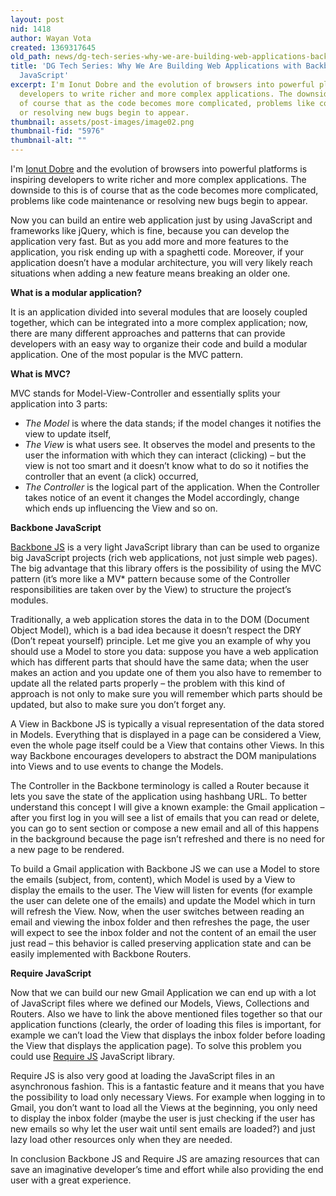```yaml
---
layout: post
nid: 1418
author: Wayan Vota
created: 1369317645
old_path: news/dg-tech-series-why-we-are-building-web-applications-backbone-and-require-javascript
title: 'DG Tech Series: Why We Are Building Web Applications with Backbone and Require
  JavaScript'
excerpt: I'm Ionut Dobre and the evolution of browsers into powerful platforms is inspiring
  developers to write richer and more complex applications. The downside to this is
  of course that as the code becomes more complicated, problems like code maintenance
  or resolving new bugs begin to appear.
thumbnail: assets/post-images/image02.png
thumbnail-fid: "5976"
thumbnail-alt: ""
---
```


I'm [Ionut Dobre](http://www.ionutdobre.com/about/) and the evolution of browsers into powerful platforms is inspiring developers to write richer and more complex applications. The downside to this is of course that as the code becomes more complicated, problems like code maintenance or resolving new bugs begin to appear.

Now you can build an entire web application just by using JavaScript and frameworks like jQuery, which is fine, because you can develop the application very fast. But as you add more and more features to the application, you risk ending up with a spaghetti code. Moreover, if your application doesn’t have a modular architecture, you will very likely reach situations when adding a new feature means breaking an older one.

**What is a modular application?**

It is an application divided into several modules that are loosely coupled together, which can be integrated into a more complex application; now, there are many different approaches and patterns that can provide developers with an easy way to organize their code and build a modular application. One of the most popular is the MVC pattern.

**What is MVC?**

MVC stands for Model-View-Controller and essentially splits your application into 3 parts:

- *The Model* is where the data stands; if the model changes it notifies the view to update itself,
- *The View* is what users see. It observes the model and presents to the user the information with which they can interact (clicking) – but the view is not too smart and it doesn’t know what to do so it notifies the controller that an event (a click) occurred,
- *The Controller* is the logical part of the application. When the Controller takes notice of an event it changes the Model accordingly, change which ends up influencing the View and so on.

**Backbone JavaScript**

[Backbone JS](http://backbonejs.org/) is a very light JavaScript library than can be used to organize big JavaScript projects (rich web applications, not just simple web pages). The big advantage that this library offers is the possibility of using the MVC pattern (it’s more like a MV* pattern because some of the Controller responsibilities are taken over by the View) to structure the project’s modules.

Traditionally, a web application stores the data in to the DOM (Document Object Model), which is a bad idea because it doesn’t respect the DRY (Don’t repeat yourself) principle. Let me give you an example of why you should use a Model to store you data: suppose you have a web application which has different parts that should have the same data; when the user makes an action and you update one of them you also have to remember to update all the related parts properly – the problem with this kind of approach is not only to make sure you will remember which parts should be updated, but also to make sure you don’t forget any.

A View in Backbone JS is typically a visual representation of the data stored in Models. Everything that is displayed in a page can be considered a View, even the whole page itself could be a View that contains other Views. In this way Backbone encourages developers to abstract the DOM manipulations into Views and to use events to change the Models.

The Controller in the Backbone terminology is called a Router because it lets you save the state of the application using hashbang URL. To better understand this concept I will give a known example: the Gmail application – after you first log in you will see a list of emails that you can read or delete, you can go to sent section or compose a new email and all of this happens in the background because the page isn’t refreshed and there is no need for a new page to be rendered.

To build a Gmail application with Backbone JS we can use a Model to store the emails (subject, from, content), which Model is used by a View to display the emails to the user. The View will listen for events (for example the user can delete one of the emails) and update the Model which in turn will refresh the View. Now, when the user switches between reading an email and viewing the inbox folder and then refreshes the page, the user will expect to see the inbox folder and not the content of an email the user just read – this behavior is called preserving application state and can be easily implemented with Backbone Routers.

**Require JavaScript**

Now that we can build our new Gmail Application we can end up with a lot of JavaScript files where we defined our Models, Views, Collections and Routers. Also we have to link the above mentioned files together so that our application functions (clearly, the order of loading this files is important, for example we can’t load the View that displays the inbox folder before loading the View that displays the application page). To solve this problem you could use [Require JS](http://requirejs.org/) JavaScript library.

Require JS is also very good at loading the JavaScript files in an asynchronous fashion. This is a fantastic feature and it means that you have the possibility to load only necessary Views. For example when logging in to Gmail, you don’t want to load all the Views at the beginning, you only need to display the inbox folder (maybe the user is just checking if the user has new emails so why let the user wait until sent emails are loaded?) and just lazy load other resources only when they are needed.

In conclusion Backbone JS and Require JS are amazing resources that can save an imaginative developer’s time and effort while also providing the end user with a great experience.


